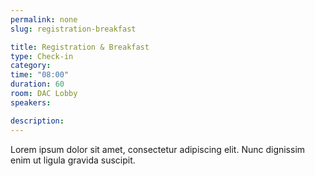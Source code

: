 ```yaml
---
permalink: none
slug: registration-breakfast

title: Registration & Breakfast
type: Check-in
category: 
time: "08:00"
duration: 60
room: DAC Lobby
speakers:

description: 
---
```

Lorem ipsum dolor sit amet, consectetur adipiscing elit. Nunc dignissim enim ut ligula gravida suscipit.